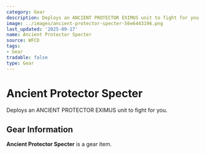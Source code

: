 ```yaml
---
category: Gear
description: Deploys an ANCIENT PROTECTOR EXIMUS unit to fight for you.
image: ../images/ancient-protector-specter-56e6443196.png
last_updated: '2025-09-17'
name: Ancient Protector Specter
source: WFCD
tags:
- Gear
tradable: false
type: Gear
---
```


# Ancient Protector Specter

Deploys an ANCIENT PROTECTOR EXIMUS unit to fight for you.

## Gear Information

**Ancient Protector Specter** is a gear item.

